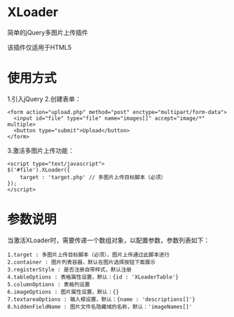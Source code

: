 XLoader
=======

简单的jQuery多图片上传插件

该插件仅适用于HTML5

使用方式
=======
1.引入jQuery
2.创建表单：

    <form action="upload.php" method="post" enctype="multipart/form-data">
      <input id="file" type="file" name="images[]" accept="image/*" multiple>
      <button type="submit">Upload</button>
    </form>

3.激活多图片上传功能：

    <script type="text/javascript">
    $('#file').XLoader({
    	target : 'target.php' // 多图片上传目标脚本（必须）
    });
    </script>

参数说明
=======
当激活XLoader时，需要传递一个数组对象，以配置参数，参数列表如下：

    1.target : 多图片上传目标脚本（必须），图片上传通过此脚本进行
    2.container : 图片列表容器，默认在图片选择按钮下面展示
    3.registerStyle : 是否注册自带样式，默认注册
    4.tableOptions : 表格属性设置，默认：{id : 'XLoaderTable'}
    5.columnOptions : 表格列设置
    6.imageOptions : 图片属性设置，默认：{}
    7.textareaOptions : 输入框设置，默认：{name : 'descriptions[]'}
    8.hiddenFieldName : 图片文件名隐藏域的名称，默认：'imageNames[]'
